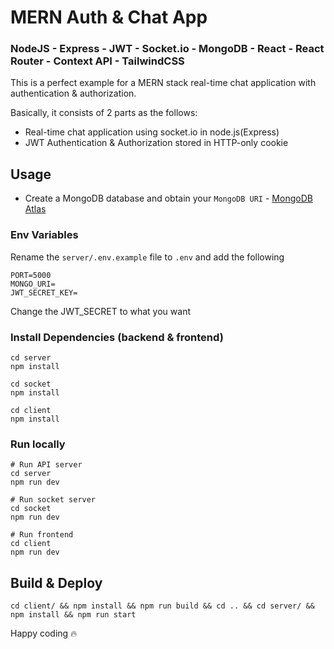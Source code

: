 # MERN Auth & Chat App

### NodeJS - Express - JWT -  Socket.io - MongoDB - React - React Router - Context API - TailwindCSS

This is a perfect example for a MERN stack real-time chat application with authentication & authorization.

Basically, it consists of 2 parts as the follows:
- Real-time chat application using socket.io in node.js(Express)
- JWT Authentication & Authorization stored in HTTP-only cookie






## Usage
- Create a MongoDB database and obtain your `MongoDB URI` - [MongoDB Atlas](https://www.mongodb.com/cloud/atlas/register)


### Env Variables

Rename the `server/.env.example` file to `.env` and add the following

```
PORT=5000
MONGO_URI=
JWT_SECRET_KEY=
```

Change the JWT_SECRET to what you want

### Install Dependencies (backend & frontend)
```
cd server
npm install
```
```
cd socket
npm install
```
```
cd client
npm install
```
### Run locally

```
# Run API server
cd server
npm run dev
```
```
# Run socket server
cd socket
npm run dev
```
```
# Run frontend
cd client
npm run dev
```
## Build & Deploy
```
cd client/ && npm install && npm run build && cd .. && cd server/ && npm install && npm run start
```



Happy coding 🔥
